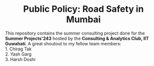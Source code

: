 <div>
  <center>
    <h1>
      Public Policy: Road Safety in Mumbai
    </h1>
  </center>
    <p>
      This repository contains the summer consulting project done for the <strong>Summer Projects'243</strong> hosted by the <strong>Consulting & Analytics Club, IIT Guwahati</strong>. A great shoutout to my fellow team members:<br>
      1. Chirag Tak <br>
      2. Yash Garg <br>
      3. Harsh Doshi<br>
    </p>
</div>
